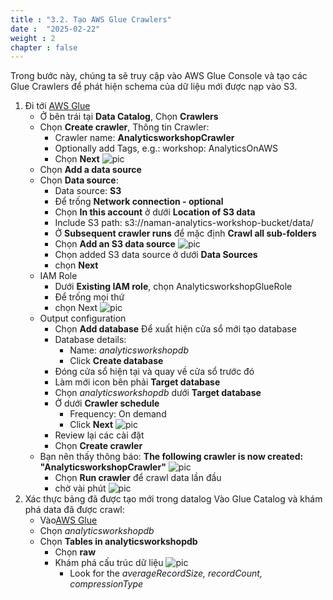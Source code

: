 ```yaml
---
title : "3.2. Tạo AWS Glue Crawlers"
date :  "2025-02-22" 
weight : 2 
chapter : false
---
```

Trong bước này, chúng ta sẽ truy cập vào AWS Glue Console và tạo các Glue Crawlers để phát hiện schema của dữ liệu mới được nạp vào S3.
1. Đi tới [AWS Glue](https://console.aws.amazon.com/glue/home?region=us-east-1)
   - Ở bên trái tại **Data Catalog**, Chọn **Crawlers**
   - Chọn **Create crawler**, Thông tin Crawler:
      - Crawler name: **AnalyticsworkshopCrawler**
      - Optionally add Tags, e.g.: workshop: AnalyticsOnAWS
      - Chọn **Next**
      ![pic](/anworkshopaws/images/3-catalogdata/6.png)
   - Chọn **Add a data source**
   - Chọn **Data source**:
      - Data source: **S3**
      - Để trống **Network connection - optional**
      - Chọn **In this account** ở dưới **Location of S3 data**
      - Include S3 path: s3://naman-analytics-workshop-bucket/data/
      - Ở **Subsequent crawler runs** để mặc định **Crawl all sub-folders**
      - Chọn **Add an S3 data source**
      ![pic](/anworkshopaws/images/3-catalogdata/7.png)
      - Chọn added S3 data source ở dưới **Data Sources**
      - chọn **Next**
   - IAM Role
      - Dưới **Existing IAM role**, chọn AnalyticsworkshopGlueRole
      - Để trống mọi thứ
      - chọn Next
      ![pic](/anworkshopaws/images/3-catalogdata/7.png)
   - Output configuration
      - Chọn **Add database** Để xuất hiện cửa sổ mới tạo database
      - Database details:
         - Name: *analyticsworkshopdb*
         - Click **Create database**
      - Đóng cửa sổ hiện tại và quay về cửa sổ trước đó
      - Làm mới icon bên phải **Target database**
      - Chọn *analyticsworkshopdb* dưới **Target database**
      - Ở dưới **Crawler schedule**
         - Frequency: On demand
         - Click **Next**
      ![pic](/anworkshopaws/images/3-catalogdata/9.png)  
      - Review lại các cài đặt
      - Chọn **Create crawler**
   - Bạn nên thấy thông báo: **The following crawler is now created: "AnalyticsworkshopCrawler"**
   ![pic](/anworkshopaws/images/3-catalogdata/10.png)  
      - Chọn **Run crawler** để crawl data lần đầu
      - chờ vài phút
   ![pic](/anworkshopaws/images/3-catalogdata/11.png)
2. Xác thực bảng đã được tạo mới trong datalog
Vào Glue Catalog và khám phá data đã được crawl:
   - Vào[AWS Glue](https://console.aws.amazon.com/glue/home?region=us-east-1#catalog:tab=databases)
   - Chọn *analyticsworkshopdb*
   - Chọn **Tables in analyticsworkshopdb**
      - Chọn **raw**
      - Khám phá cấu trúc dữ liệu
      ![pic](/anworkshopaws/images/3-catalogdata/12.png)
         - Look for the *averageRecordSize, recordCount, compressionType*